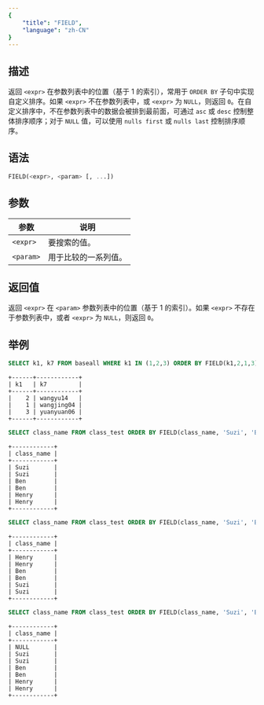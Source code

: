 ```yaml
---
{
    "title": "FIELD",
    "language": "zh-CN"
}
---
```


## 描述

返回 `<expr>` 在参数列表中的位置（基于 1 的索引），常用于 `ORDER BY` 子句中实现自定义排序。如果 `<expr>` 不在参数列表中，或 `<expr>` 为 `NULL`，则返回 `0`。在自定义排序中，不在参数列表中的数据会被排到最前面，可通过 `asc` 或 `desc` 控制整体排序顺序；对于 `NULL` 值，可以使用 `nulls first` 或 `nulls last` 控制排序顺序。

## 语法

```sql
FIELD(<expr>, <param> [, ...])
```

## 参数

| 参数       | 说明                  |
|------------|-----------------------|
| `<expr>`   | 要搜索的值。         |
| `<param>`  | 用于比较的一系列值。 |

## 返回值

返回 `<expr>` 在 `<param>` 参数列表中的位置（基于 1 的索引）。如果 `<expr>` 不存在于参数列表中，或者 `<expr>` 为 `NULL`，则返回 `0`。

## 举例

```sql
SELECT k1, k7 FROM baseall WHERE k1 IN (1,2,3) ORDER BY FIELD(k1,2,1,3);
```

```text
+------+------------+
| k1   | k7         |
+------+------------+
|    2 | wangyu14   |
|    1 | wangjing04 |
|    3 | yuanyuan06 |
+------+------------+
```

```sql
SELECT class_name FROM class_test ORDER BY FIELD(class_name, 'Suzi', 'Ben', 'Henry');
```

```text
+------------+
| class_name |
+------------+
| Suzi       |
| Suzi       |
| Ben        |
| Ben        |
| Henry      |
| Henry      |
+------------+
```

```sql
SELECT class_name FROM class_test ORDER BY FIELD(class_name, 'Suzi', 'Ben', 'Henry') DESC;
```

```text
+------------+
| class_name |
+------------+
| Henry      |
| Henry      |
| Ben        |
| Ben        |
| Suzi       |
| Suzi       |
+------------+
```

```sql
SELECT class_name FROM class_test ORDER BY FIELD(class_name, 'Suzi', 'Ben', 'Henry') NULLS FIRST;
```

```text
+------------+
| class_name |
+------------+
| NULL       |
| Suzi       |
| Suzi       |
| Ben        |
| Ben        |
| Henry      |
| Henry      |
+------------+
```
